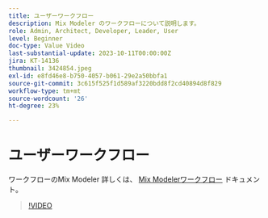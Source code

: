 ```yaml
---
title: ユーザーワークフロー
description: Mix Modeler のワークフローについて説明します。
role: Admin, Architect, Developer, Leader, User
level: Beginner
doc-type: Value Video
last-substantial-update: 2023-10-11T00:00:00Z
jira: KT-14136
thumbnail: 3424854.jpeg
exl-id: e8fd46e8-b750-4057-b061-29e2a50bbfa1
source-git-commit: 3c615f525f1d589af3220bdd8f2cd40894d8f829
workflow-type: tm+mt
source-wordcount: '26'
ht-degree: 23%

---
```


# ユーザーワークフロー

ワークフローのMix Modeler 詳しくは、 [Mix Modelerワークフロー](https://experienceleague.adobe.com/docs/mix-modeler/using/get-started/workflow.html) ドキュメント。

>[!VIDEO](https://video.tv.adobe.com/v/3424854?learn=on)
